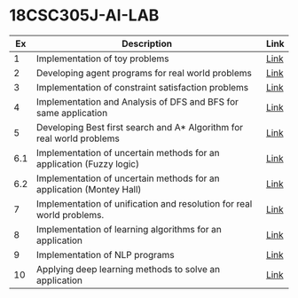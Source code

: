 # 18CSC305J-AI-LAB 

| Ex | Description | Link |
| --- | --- | --- |
| 1 | Implementation of toy problems | [Link](https://github.com/VikashPR/AI/blob/main/ToyProblem.py) |
| 2 | Developing agent programs for real world problems | [Link](https://github.com/VikashPR/AI/blob/main/Grapy-Coloring.py) |
| 3 | Implementation of constraint satisfaction problems | [Link](https://github.com/VikashPR/AI/blob/main/CSP.py) |
| 4 | Implementation and Analysis of DFS and BFS for same application | [Link](https://github.com/VikashPR/AI/blob/main/BFS-DFS.py) |
| 5 | Developing Best first search and A* Algorithm for real world problems | [Link](https://github.com/VikashPR/AI/blob/main/A_Star-BFS.py) |
| 6.1 | Implementation of uncertain methods for an application (Fuzzy logic) | [Link](https://github.com/VikashPR/AI/blob/main/FuzzyLogic.py) |
| 6.2 | Implementation of uncertain methods for an application (Montey Hall) | [Link](https://github.com/VikashPR/AI/blob/main/MontyHall.py) |
| 7 | Implementation of unification and resolution for real world problems. | [Link](https://github.com/subham-0012/AI/blob/master/Unification_And_Resolution.py) |
| 8 | Implementation of learning algorithms for an application | [Link](https://github.com/VikashPR/AI/tree/main/Learning-Algorithms) |
| 9 | Implementation of NLP programs | [Link](https://github.com/VikashPR/AI/blob/main/NLP.py) |
| 10 | Applying deep learning methods to solve an application | [Link](https://github.com/VikashPR/AI/blob/main/NLP.py) |



